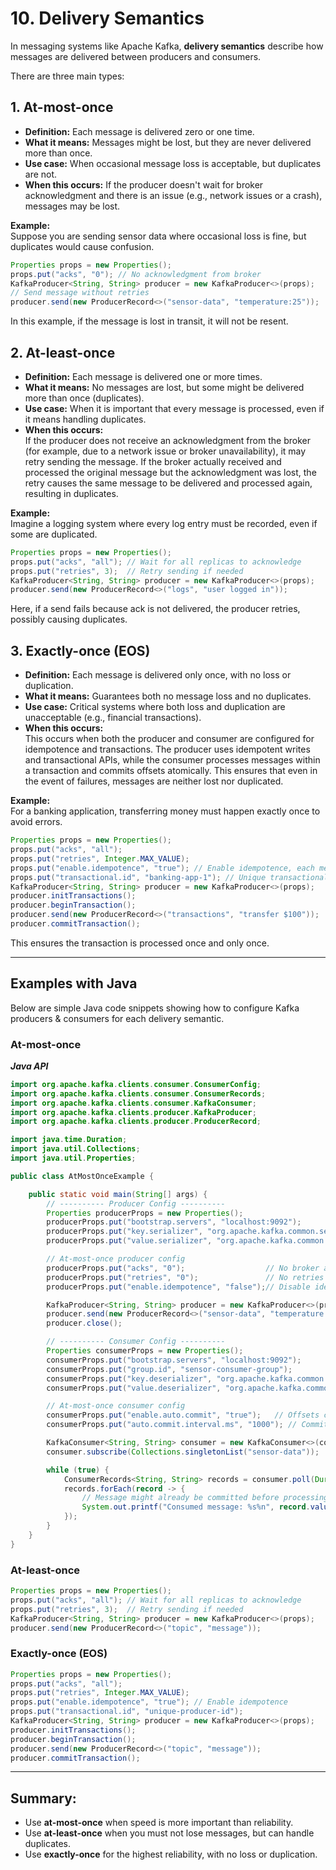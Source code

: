 # 10. Delivery Semantics

In messaging systems like Apache Kafka, **delivery semantics** describe how messages are delivered between producers and consumers.  

There are three main types:

## 1. At-most-once

- **Definition:** Each message is delivered zero or one time.  
- **What it means:** Messages might be lost, but they are never delivered more than once.
- **Use case:** When occasional message loss is acceptable, but duplicates are not.
- **When this occurs:** 
    If the producer doesn't wait for broker acknowledgment and there is an issue (e.g., network issues or a crash), messages may be lost.

**Example:**  
Suppose you are sending sensor data where occasional loss is fine, but duplicates would cause confusion.  
```java
Properties props = new Properties();
props.put("acks", "0"); // No acknowledgment from broker
KafkaProducer<String, String> producer = new KafkaProducer<>(props);
// Send message without retries
producer.send(new ProducerRecord<>("sensor-data", "temperature:25"));
```
In this example, if the message is lost in transit, it will not be resent.

## 2. At-least-once

- **Definition:** Each message is delivered one or more times.  
- **What it means:** No messages are lost, but some might be delivered more than once (duplicates).
- **Use case:** When it is important that every message is processed, even if it means handling duplicates.
- **When this occurs:**  
    If the producer does not receive an acknowledgment from the broker (for example, due to a network issue or broker unavailability), it may retry sending the message. If the broker actually received and processed the original message but the acknowledgment was lost, the retry causes the same message to be delivered and processed again, resulting in duplicates.

**Example:**  
Imagine a logging system where every log entry must be recorded, even if some are duplicated.  
```java
Properties props = new Properties();
props.put("acks", "all"); // Wait for all replicas to acknowledge
props.put("retries", 3);  // Retry sending if needed
KafkaProducer<String, String> producer = new KafkaProducer<>(props);
producer.send(new ProducerRecord<>("logs", "user logged in"));
```
Here, if a send fails because ack is not delivered, the producer retries, possibly causing duplicates.

## 3. Exactly-once (EOS)

- **Definition:** Each message is delivered only once, with no loss or duplication.
- **What it means:** Guarantees both no message loss and no duplicates.
- **Use case:** Critical systems where both loss and duplication are unacceptable (e.g., financial transactions).
- **When this occurs:**  
    This occurs when both the producer and consumer are configured for idempotence and transactions. The producer uses idempotent writes and transactional APIs, while the consumer processes messages within a transaction and commits offsets atomically. This ensures that even in the event of failures, messages are neither lost nor duplicated.

**Example:**  
For a banking application, transferring money must happen exactly once to avoid errors.  
```java
Properties props = new Properties();
props.put("acks", "all");
props.put("retries", Integer.MAX_VALUE);
props.put("enable.idempotence", "true"); // Enable idempotence, each message is tracked by a sequence number
props.put("transactional.id", "banking-app-1"); // Unique transactional ID
KafkaProducer<String, String> producer = new KafkaProducer<>(props);
producer.initTransactions();
producer.beginTransaction();
producer.send(new ProducerRecord<>("transactions", "transfer $100"));
producer.commitTransaction();
```
This ensures the transaction is processed once and only once.

---

## Examples with Java

Below are simple Java code snippets showing how to configure Kafka producers & consumers for each delivery semantic.

### At-most-once

***Java API***

```java
import org.apache.kafka.clients.consumer.ConsumerConfig;
import org.apache.kafka.clients.consumer.ConsumerRecords;
import org.apache.kafka.clients.consumer.KafkaConsumer;
import org.apache.kafka.clients.producer.KafkaProducer;
import org.apache.kafka.clients.producer.ProducerRecord;

import java.time.Duration;
import java.util.Collections;
import java.util.Properties;

public class AtMostOnceExample {

    public static void main(String[] args) {
        // ---------- Producer Config ----------
        Properties producerProps = new Properties();
        producerProps.put("bootstrap.servers", "localhost:9092");
        producerProps.put("key.serializer", "org.apache.kafka.common.serialization.StringSerializer");
        producerProps.put("value.serializer", "org.apache.kafka.common.serialization.StringSerializer");

        // At-most-once producer config
        producerProps.put("acks", "0");                  // No broker acknowledgment
        producerProps.put("retries", "0");               // No retries
        producerProps.put("enable.idempotence", "false");// Disable idempotence

        KafkaProducer<String, String> producer = new KafkaProducer<>(producerProps);
        producer.send(new ProducerRecord<>("sensor-data", "temperature:25"));
        producer.close();

        // ---------- Consumer Config ----------
        Properties consumerProps = new Properties();
        consumerProps.put("bootstrap.servers", "localhost:9092");
        consumerProps.put("group.id", "sensor-consumer-group");
        consumerProps.put("key.deserializer", "org.apache.kafka.common.serialization.StringDeserializer");
        consumerProps.put("value.deserializer", "org.apache.kafka.common.serialization.StringDeserializer");

        // At-most-once consumer config
        consumerProps.put("enable.auto.commit", "true");   // Offsets committed automatically
        consumerProps.put("auto.commit.interval.ms", "1000"); // Commit happens periodically

        KafkaConsumer<String, String> consumer = new KafkaConsumer<>(consumerProps);
        consumer.subscribe(Collections.singletonList("sensor-data"));

        while (true) {
            ConsumerRecords<String, String> records = consumer.poll(Duration.ofMillis(100));
            records.forEach(record -> {
                // Message might already be committed before processing
                System.out.printf("Consumed message: %s%n", record.value());
            });
        }
    }
}
```

### At-least-once

```java
Properties props = new Properties();
props.put("acks", "all"); // Wait for all replicas to acknowledge
props.put("retries", 3);  // Retry sending if needed
KafkaProducer<String, String> producer = new KafkaProducer<>(props);
producer.send(new ProducerRecord<>("topic", "message"));
```

### Exactly-once (EOS)

```java
Properties props = new Properties();
props.put("acks", "all");
props.put("retries", Integer.MAX_VALUE);
props.put("enable.idempotence", "true"); // Enable idempotence
props.put("transactional.id", "unique-producer-id");
KafkaProducer<String, String> producer = new KafkaProducer<>(props);
producer.initTransactions();
producer.beginTransaction();
producer.send(new ProducerRecord<>("topic", "message"));
producer.commitTransaction();
```

---

## Summary:
- Use **at-most-once** when speed is more important than reliability.
- Use **at-least-once** when you must not lose messages, but can handle duplicates.
- Use **exactly-once** for the highest reliability, with no loss or duplication.
